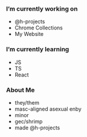 ### I’m currently working on
- @h-projects
- Chrome Collections
- My Website

### I’m currently learning 
- JS
- TS
- React


### About Me
- they/them 
- masc-aligned asexual enby 
- minor 
- gec/shrimp 
- made @h-projects
